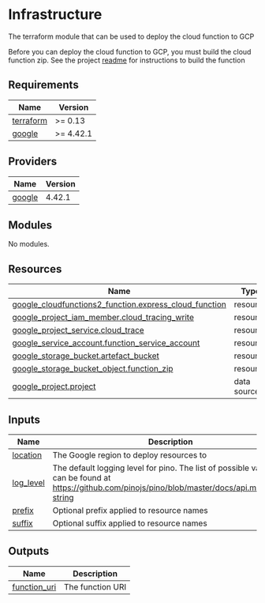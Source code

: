 # Infrastructure

The terraform module that can be used to deploy the cloud function to GCP

Before you can deploy the cloud function to GCP, you must build the cloud function zip. See the project [readme](../readme.md) for instructions to build the function

## Requirements

| Name                                                                     | Version   |
| ------------------------------------------------------------------------ | --------- |
| <a name="requirement_terraform"></a> [terraform](#requirement_terraform) | >= 0.13   |
| <a name="requirement_google"></a> [google](#requirement_google)          | >= 4.42.1 |

## Providers

| Name                                                      | Version |
| --------------------------------------------------------- | ------- |
| <a name="provider_google"></a> [google](#provider_google) | 4.42.1  |

## Modules

No modules.

## Resources

| Name                                                                                                                                                              | Type        |
| ----------------------------------------------------------------------------------------------------------------------------------------------------------------- | ----------- |
| [google_cloudfunctions2_function.express_cloud_function](https://registry.terraform.io/providers/hashicorp/google/latest/docs/resources/cloudfunctions2_function) | resource    |
| [google_project_iam_member.cloud_tracing_write](https://registry.terraform.io/providers/hashicorp/google/latest/docs/resources/project_iam_member)                | resource    |
| [google_project_service.cloud_trace](https://registry.terraform.io/providers/hashicorp/google/latest/docs/resources/project_service)                              | resource    |
| [google_service_account.function_service_account](https://registry.terraform.io/providers/hashicorp/google/latest/docs/resources/service_account)                 | resource    |
| [google_storage_bucket.artefact_bucket](https://registry.terraform.io/providers/hashicorp/google/latest/docs/resources/storage_bucket)                            | resource    |
| [google_storage_bucket_object.function_zip](https://registry.terraform.io/providers/hashicorp/google/latest/docs/resources/storage_bucket_object)                 | resource    |
| [google_project.project](https://registry.terraform.io/providers/hashicorp/google/latest/docs/data-sources/project)                                               | data source |

## Inputs

| Name                                                         | Description                                                                                                                                         | Type     | Default   | Required |
| ------------------------------------------------------------ | --------------------------------------------------------------------------------------------------------------------------------------------------- | -------- | --------- | :------: |
| <a name="input_location"></a> [location](#input_location)    | The Google region to deploy resources to                                                                                                            | `string` | n/a       |   yes    |
| <a name="input_log_level"></a> [log_level](#input_log_level) | The default logging level for pino. The list of possible values can be found at https://github.com/pinojs/pino/blob/master/docs/api.md#level-string | `string` | `"error"` |    no    |
| <a name="input_prefix"></a> [prefix](#input_prefix)          | Optional prefix applied to resource names                                                                                                           | `string` | `null`    |    no    |
| <a name="input_suffix"></a> [suffix](#input_suffix)          | Optional suffix applied to resource names                                                                                                           | `string` | `null`    |    no    |

## Outputs

| Name                                                                    | Description      |
| ----------------------------------------------------------------------- | ---------------- |
| <a name="output_function_uri"></a> [function_uri](#output_function_uri) | The function URI |
